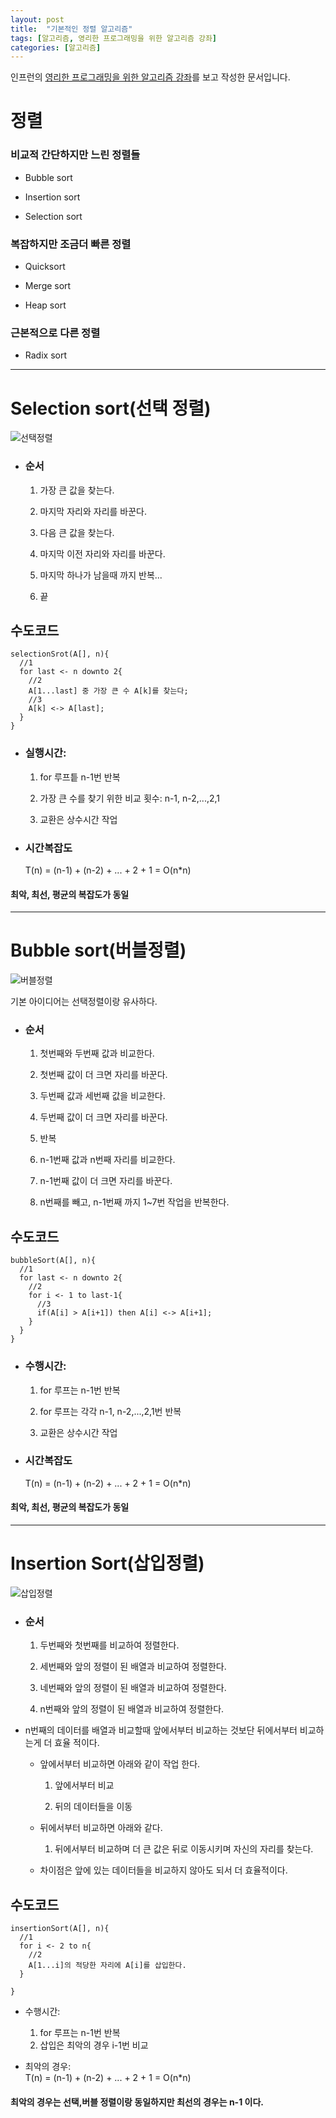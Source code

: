 ```yaml
---
layout: post
title:  "기본적인 정렬 알고리즘"
tags: [알고리즘, 영리한 프로그래밍을 위한 알고리즘 강좌]
categories: [알고리즘]
---
```


인프런의 [영리한 프로그래밍을 위한 알고리즘 강좌](https://www.inflearn.com/course/%EC%95%8C%EA%B3%A0%EB%A6%AC%EC%A6%98-%EA%B0%95%EC%A2%8C/)를 보고 작성한 문서입니다.

정렬
====

### 비교적 간단하지만 느린 정렬들  

- Bubble sort  

- Insertion sort  

- Selection sort


### 복잡하지만 조금더 빠른 정렬  

- Quicksort  

- Merge sort  

- Heap sort

### 근본적으로 다른 정렬  

- Radix sort


---

Selection sort(선택 정렬)
========================

![선택정렬](/images/algorithm/Selection_Sort.png)  

- ### 순서

  1. 가장 큰 값을 찾는다.

  2. 마지막 자리와 자리를 바꾼다.

  3. 다음 큰 값을 찾는다.

  3. 마지막 이전 자리와 자리를 바꾼다.

  4. 마지막 하나가 남을때 까지 반복...

  5. 끝

수도코드
-------

```
selectionSrot(A[], n){
  //1
  for last <- n downto 2{
    //2
    A[1...last] 중 가장 큰 수 A[k]를 찾는다;
    //3
    A[k] <-> A[last];
  }
}
```  
- ### 실행시간:  
  1. for 루프틑 n-1번 반복  

  2. 가장 큰 수를 찾기 위한 비교 횟수: n-1, n-2,...,2,1  

  3. 교환은 상수시간 작업  

- ### 시간복잡도  
  T(n) = (n-1) + (n-2) + ... + 2 + 1 = O(n*n)

#### 최악, 최선, 평균의 복잡도가 동일

---

Bubble sort(버블정렬)
===================

![버블정렬](/images/algorithm/Bubble_Sort.png)  

기본 아이디어는 선택정렬이랑 유사하다.

- ### 순서  

  1. 첫번째와 두번째 값과 비교한다.

  2. 첫번째 값이 더 크면 자리를 바꾼다.

  3. 두번째 값과 세번째 값을 비교한다.

  4. 두번째 값이 더 크면 자리를 바꾼다.

  5. 반복

  6. n-1번째 값과 n번째 자리를 비교한다.

  7. n-1번째 값이 더 크면 자리를 바꾼다.

  8. n번째를 빼고, n-1번째 까지 1~7번 작업을 반복한다.

수도코드
-------

```
bubbleSort(A[], n){
  //1
  for last <- n downto 2{
    //2
    for i <- 1 to last-1{
      //3
      if(A[i] > A[i+1]) then A[i] <-> A[i+1];
    }
  }
}
```

- ### 수행시간:  

  1. for 루프는 n-1번 반복  

  2. for 루프는 각각 n-1, n-2,...,2,1번 반복  

  3. 교환은 상수시간 작업

- ### 시간복잡도  

  T(n) = (n-1) + (n-2) + ... + 2 + 1 = O(n*n)

#### 최악, 최선, 평균의 복잡도가 동일

---

Insertion Sort(삽입정렬)
=======================

![삽입정렬](/images/algorithm/Insertion_Sort.png)  


- ### 순서

  1. 두번째와 첫번째를 비교하여 정렬한다.

  2. 세번째와 앞의 정렬이 된 배열과 비교하여 정렬한다.

  3. 네번째와 앞의 정렬이 된 배열과 비교하여 정렬한다.

  4. n번째와 앞의 정렬이 된 배열과 비교하여 정렬한다.

- n번째의 데이터를 배열과 비교할때 앞에서부터 비교하는 것보단 뒤에서부터 비교하는게 더 효율 적이다.

  - 앞에서부터 비교하면 아래와 같이 작업 한다.  

    1. 앞에서부터 비교  

    2. 뒤의 데이터들을 이동  

  - 뒤에서부터 비교하면  아래와 같다.  

    1. 뒤에서부터 비교하며 더 큰 값은 뒤로 이동시키며 자신의 자리를 찾는다.  

  - 차이점은 앞에 있는 데이터들을 비교하지 않아도 되서 더 효율적이다.

수도코드
-------

```
insertionSort(A[], n){
  //1
  for i <- 2 to n{
    //2
    A[1...i]의 적당한 자리에 A[i]를 삽입한다.
  }

}
```  

- 수행시간:  
  1. for 루프는 n-1번 반복  
  2. 삽입은 최악의 경우 i-1번 비교

- 최악의 경우:  
  T(n) = (n-1) + (n-2) + ... + 2 + 1 = O(n*n)

#### 최악의 경우는 선택,버블 정렬이랑 동일하지만 최선의 경우는 n-1 이다.  
